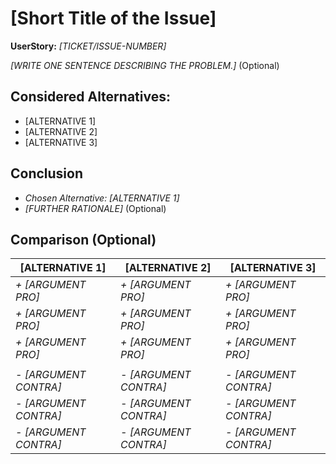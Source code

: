 # [Short Title of the Issue]
**UserStory:** *[TICKET/ISSUE-NUMBER]*

*[WRITE ONE SENTENCE DESCRIBING THE PROBLEM.]* (Optional)

## Considered Alternatives:
* [ALTERNATIVE 1]
* [ALTERNATIVE 2]
* [ALTERNATIVE 3]

## Conclusion
* *Chosen Alternative: [ALTERNATIVE 1]*
* *[FURTHER RATIONALE]* (Optional)

## Comparison (Optional)

[ALTERNATIVE 1] | [ALTERNATIVE 2] | [ALTERNATIVE 3]
------------ | ------------- | -------------
*+ [ARGUMENT PRO]* | *+ [ARGUMENT PRO]* | *+ [ARGUMENT PRO]* 
*+ [ARGUMENT PRO]* | *+ [ARGUMENT PRO]* | *+ [ARGUMENT PRO]* 
*+ [ARGUMENT PRO]* | *+ [ARGUMENT PRO]* | *+ [ARGUMENT PRO]* 
 |  | 
*- [ARGUMENT CONTRA]* | *- [ARGUMENT CONTRA]* | *- [ARGUMENT CONTRA]* 
*- [ARGUMENT CONTRA]* | *- [ARGUMENT CONTRA]* | *- [ARGUMENT CONTRA]* 
*- [ARGUMENT CONTRA]* | *- [ARGUMENT CONTRA]* | *- [ARGUMENT CONTRA]* 